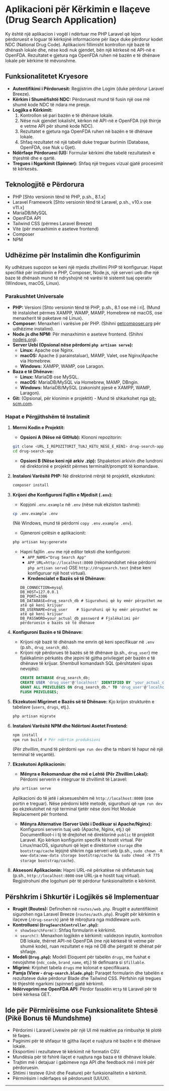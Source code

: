 # Aplikacioni për Kërkimin e Ilaçeve (Drug Search Application)

Ky është një aplikacion i vogël i ndërtuar me PHP Laravel që lejon përdoruesit e loguar të kërkojnë informacione për ilaçe duke përdorur kodet NDC (National Drug Code). Aplikacioni fillimisht kontrollon një bazë të dhënash lokale dhe, nëse kodi nuk gjendet, bën një kërkesë në API-në e OpenFDA. Rezultatet e gjetura nga OpenFDA ruhen në bazën e të dhënave lokale për kërkime të mëvonshme.

## Funksionalitetet Kryesore

*   **Autentifikimi i Përdoruesit:** Regjistrim dhe Logim (duke përdorur Laravel Breeze).
*   **Kërkim i Shumëfishtë NDC:** Përdoruesit mund të fusin një ose më shumë kode NDC të ndara me presje.
*   **Logjika e Kërkimit:**
    1.  Kontrollon së pari bazën e të dhënave lokale.
    2.  Nëse nuk gjendet lokalisht, kërkon në API-në e OpenFDA (një thirrje e vetme API për shumë kode NDC).
    3.  Rezultatet e gjetura nga OpenFDA ruhen në bazën e të dhënave lokale.
    4.  Shfaq rezultatet në një tabelë duke treguar burimin (Database, OpenFDA, ose Nuk u Gjet).
*   **Ndërfaqe Përdoruesi (UI):** Formular kërkimi dhe tabelë rezultatesh e thjeshtë dhe e qartë.
*   **Tregues i Ngarkimit (Spinner):** Shfaq një tregues vizual gjatë procesimit të kërkesës.

## Teknologjitë e Përdorura

*   PHP [Shto versionin tënd të PHP, p.sh., 8.1.x]
*   Laravel Framework [Shto versionin tënd të Laravel, p.sh., v10.x ose v11.x]
*   MariaDB/MySQL
*   OpenFDA API
*   Tailwind CSS (përmes Laravel Breeze)
*   Vite (për menaxhimin e aseteve frontend)
*   Composer
*   NPM

## Udhëzime për Instalimin dhe Konfigurimin

Ky udhëzues supozon se keni një mjedis zhvillimi PHP të konfiguruar. Hapat specifikë për instalimin e PHP, Composer, Node.js, një serveri ueb dhe një baze të dhënash mund të ndryshojnë në varësi të sistemit tuaj operativ (Windows, macOS, Linux).

### Parakushtet Universale

*   **PHP:** Versioni [Shto versionin tënd të PHP, p.sh., 8.1 ose më i ri]. (Mund të instalohet përmes XAMPP, WAMP, MAMP, Homebrew në macOS, ose menaxherit të paketave në Linux).
*   **Composer:** Menaxheri i varësive për PHP. (Shihni [getcomposer.org](https://getcomposer.org) për udhëzime instalimi).
*   **Node.js dhe NPM:** Për menaxhimin e aseteve frontend. (Shihni [nodejs.org](https://nodejs.org)).
*   **Server Uebi (Opsional nëse përdorni `php artisan serve`):**
    *   **Linux:** Apache ose Nginx.
    *   **macOS:** Apache (i parainstaluar), MAMP, Valet, ose Nginx/Apache via Homebrew.
    *   **Windows:** XAMPP, WAMP, ose Laragon.
*   **Baza e të Dhënave:**
    *   **Linux:** MariaDB ose MySQL.
    *   **macOS:** MariaDB/MySQL via Homebrew, MAMP, DBngin.
    *   **Windows:** MariaDB/MySQL (zakonisht pjesë e XAMPP, WAMP, Laragon).
*   **Git:** (Opsional, për klonimin e projektit) - Mund të shkarkohet nga [git-scm.com](https://git-scm.com).

### Hapat e Përgjithshëm të Instalimit

1.  **Merrni Kodin e Projektit:**
    *   **Opsioni A (Nëse në GitHub):** Klononi repozitorin:
      ```bash
      git clone <URL_I_REPOZITORIT_TUAJ_KETU_NESE_E_KENI> drug-search-app
      cd drug-search-app
      ```
    *   **Opsioni B (Nëse keni një arkiv .zip):** Shpaketoni arkivin dhe lundroni në direktorinë e projektit përmes terminalit/promptit të komandave.

2.  **Instaloni Varësitë PHP:**
    Në direktorinë rrënjë të projektit, ekzekutoni:
    ```bash
    composer install
    ```

3.  **Krijoni dhe Konfiguroni Fajllin e Mjedisit (`.env`):**
    *   Kopjoni `.env.example` në `.env` (nëse nuk ekziston tashmë):
      ```bash
      cp .env.example .env
      ```
      (Në Windows, mund të përdorni `copy .env.example .env`).
    *   Gjeneroni çelësin e aplikacionit:
      ```bash
      php artisan key:generate
      ```
    *   Hapni fajllin `.env` me një editor teksti dhe konfiguroni:
        *   `APP_NAME="Drug Search App"`
        *   `APP_URL=http://localhost:8000` (rekomandohet nëse përdorni `php artisan serve`) OSE `http://drugsearch.test` (nëse keni konfiguruar një host virtual).
        *   **Kredencialet e Bazës së të Dhënave:**
          ```env
          DB_CONNECTION=mysql
          DB_HOST=127.0.0.1
          DB_PORT=3306
          DB_DATABASE=drug_search_db # Sigurohuni që ky emër përputhet me atë që keni krijuar
          DB_USERNAME=drug_user    # Sigurohuni që ky emër përputhet me atë që keni krijuar
          DB_PASSWORD=your_actual_db_password # Fjalëkalimi për përdoruesin e bazës së të dhënave
          ```

4.  **Konfiguroni Bazën e të Dhënave:**
    *   Krijoni një bazë të dhënash me emrin që keni specifikuar në `.env` (p.sh., `drug_search_db`).
    *   Krijoni një përdorues të bazës së të dhënave (p.sh., `drug_user`) me fjalëkalimin përkatës dhe jepini të gjitha privilegjet për bazën e të dhënave të krijuar.
        Shembull komandash SQL (përshtateni sipas nevojës):
        ```sql
        CREATE DATABASE drug_search_db;
        CREATE USER 'drug_user'@'localhost' IDENTIFIED BY 'your_actual_db_password';
        GRANT ALL PRIVILEGES ON drug_search_db.* TO 'drug_user'@'localhost';
        FLUSH PRIVILEGES;
        ```

5.  **Ekzekutoni Migrimet e Bazës së të Dhënave:**
    Kjo krijon strukturën e tabelave (`users`, `drugs`, etj.).
    ```bash
    php artisan migrate
    ```

6.  **Instaloni Varësitë NPM dhe Ndërtoni Asetet Frontend:**
    ```bash
    npm install
    npm run build # Për ndërtim produksioni
    ```
    (Për zhvillim, mund të përdorni `npm run dev` dhe ta mbani të hapur në një terminal të veçantë).

7.  **Ekzekutoni Aplikacionin:**
    *   **Mënyra e Rekomanduar dhe më e Lehtë (Për Zhvillim Lokal):**
      Përdorni serverin e integruar të zhvillimit të Laravel:
      ```bash
      php artisan serve
      ```
      Aplikacioni do të jetë i aksesueshëm në `http://localhost:8000` (ose portin e treguar). Nëse përdorni këtë metodë, sigurohuni që `npm run dev` po ekzekutohet në një terminal tjetër nëse doni Hot Module Replacement për frontend.
    *   **Mënyra Alternative (Server Uebi i Dedikuar si Apache/Nginx):**
      Konfiguroni serverin tuaj ueb (Apache, Nginx, etj.) që DocumentRoot-i i tij të drejtohet në direktorinë `public` të projektit Laravel. Kjo kërkon konfigurim specifik të hostit virtual. Për Linux/macOS, sigurohuni që lejet e direktorive `storage` dhe `bootstrap/cache` lejojnë shkrim nga serveri ueb (p.sh., `sudo chown -R www-data:www-data storage bootstrap/cache && sudo chmod -R 775 storage bootstrap/cache`).

8.  **Aksesoni Aplikacionin:**
    Hapni URL-në përkatëse në shfletuesin tuaj (p.sh., `http://localhost:8000` ose URL-ja e hostit tuaj virtual). Regjistrohuni dhe logohuni për të përdorur funksionalitetin e kërkimit.

## Përshkrim i Shkurtër i Logjikës së Implementuar

*   **Rrugët (Routes):** Definohen në `routes/web.php`. Rrugët e autentifikimit sigurohen nga Laravel Breeze (`routes/auth.php`). Rrugët për kërkimin e ilaçeve (`/drug-search`) janë të mbrojtura nga middleware `auth`.
*   **Kontrolluesi (`DrugSearchController.php`):**
    *   `showSearchForm()`: Shfaq formularin e kërkimit.
    *   `search()`: Menaxhon logjikën e kërkimit: validezon inputin, kontrollon DB lokale, thërret API-në OpenFDA (me një kërkesë të vetme për shumë kode), ruan rezultatet e reja në DB dhe përgatit të dhënat për shfaqje.
*   **Modeli (`Drug.php`):** Modeli Eloquent për tabelën `drugs`, me fushat e nevojshme (`ndc_code`, `brand_name`, etj.) të definuara si `$fillable`.
*   **Migrimi:** Krijohet tabela `drugs` me kolonat e specifikuara.
*   **Pamja (View - `drug-search.blade.php`):** Paraqet formularin dhe tabelën e rezultateve duke përdorur Blade dhe Tailwind CSS. Përfshin një tregues të thjeshtë ngarkimi (spinner) gjatë kërkimit.
*   **Ndërveprimi me OpenFDA API:** Përdor fasadën `Http` të Laravel për të bërë kërkesa GET.

## Ide për Përmirësime ose Funksionalitete Shtesë (Pikë Bonus të Mundshme)

*   Përdorimi i Laravel Livewire për një UI më reaktive pa rimbushje të plotë të faqes.
*   Paginimi për të shfaqur të gjitha ilaçet e ruajtura në bazën e të dhënave lokale.
*   Eksportimi i rezultateve të kërkimit në formatin CSV.
*   Mundësia për të fshirë ilaçet e ruajtura nga baza e të dhënave lokale.
*   Trajtim më i detajuar i gabimeve nga API dhe feedback më i mirë për përdoruesin.
*   Shtimi i testeve (Unit dhe Feature) për funksionalitetin e kërkimit.
*   Përmirësim i ndërfaqes së përdoruesit (UI/UX).

---
